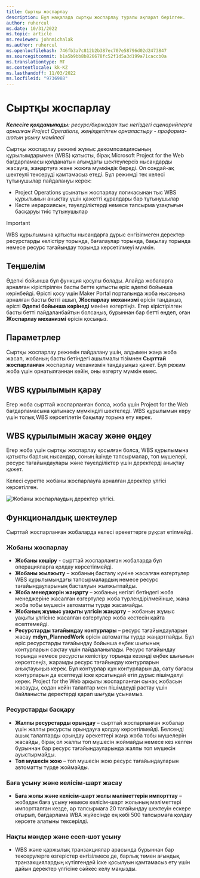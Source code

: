 ```yaml
---
title: Сыртқы жоспарлау
description: Бұл мақалада сыртқы жоспарлау туралы ақпарат берілген.
author: ruhercul
ms.date: 10/31/2022
ms.topic: article
ms.reviewer: johnmichalak
ms.author: ruhercul
ms.openlocfilehash: 746fb3a7c812b2b387ec707e58796d02d2473847
ms.sourcegitcommit: b1a5b9bb8b826678fc52f1d5a3d199a71caccb0a
ms.translationtype: MT
ms.contentlocale: kk-KZ
ms.lasthandoff: 11/03/2022
ms.locfileid: "9736988"
---
```

# <a name="external-scheduling"></a>Сыртқы жоспарлау

_**Келесіге қолданылады:** ресурс/биржадан тыс негіздегі сценарийлерге арналған Project Operations, жеңілдетілген орналастыру - проформа-шотын ұсыну мәмілесі_

Сыртқы жоспарлау режимі жұмыс декомпозициясының құрылымдарымен (WBS) қатысты, бірақ Microsoft Project for the Web бағдарламасы қолданатын ағымдағы шектеулерсіз нысандарды жасауға, жаңартуға және жоюға мүмкіндік береді. Ол сондай-ақ шектеулі тексеруді қамтамасыз етеді. Бұл режимді тек келесі тұтынушылар пайдалануы керек:

- Project Operations ұсынатын жоспарлау логикасынан тыс WBS құрылымын анықтау үшін қажетті құралдары бар тұтынушылар
- Кесте иерархиясын, тәуелділіктерді немесе тапсырма ұзақтығын басқаруы тиіс тұтынушылар

> [!IMPORTANT]
> WBS құрылымына қатысты нысандарға дұрыс енгізілмеген деректер ресурстарды келістіру торында, бағалаулар торында, бақылау торында немесе ресурс тағайындау торында көрсетілмеуі мүмкін.

## <a name="configuration"></a>Теңшелім

Әдепкі бойынша бұл функция қосулы болады. Алайда жобаларға арналған кірістірілген басты бетте қатысты өріс әдепкі бойынша көрінбейді. Өрісті қосу үшін Maker Portal порталында жоба нысанына арналған басты бетті ашып, **Жоспарлау механизмі** өрісін таңдаңыз, өрісті **Әдепкі бойынша көрінеді** мәніне өзгертіңіз. Егер кірістірілген басты бетті пайдаланбайтын болсаңыз, бұрыннан бар бетті өңдеп, оған **Жоспарлау механизмі** өрісін қосыңыз.

## <a name="settings"></a>Параметрлер

Сыртқы жоспарлау режимін пайдалану үшін, алдымен жаңа жоба жасап, жобаның басты бетіндегі ашылмалы тізімнен **Сырттай жоспарланған** жоспарлау механизмін таңдауыңыз қажет. Бұл режим жоба үшін орнатылғаннан кейін, оны өзгерту мүмкін емес.

## <a name="viewing-the-wbs"></a>WBS құрылымын қарау

Егер жоба сырттай жоспарланған болса, жоба үшін Project for the Web бағдарламасына қатынасу мүмкіндігі шектеледі. WBS құрылымын көру үшін толық WBS көрсетілетін бақылау торына өту керек.

## <a name="creating-and-editing-the-wbs"></a>WBS құрылымын жасау және өңдеу

Егер жоба үшін сыртқы жоспарлау қосылған болса, WBS құрылымына қатысты барлық нысандар, соның ішінде тапсырмалар, топ мүшелері, ресурс тағайындаулары және тәуелділіктер үшін деректерді анықтау қажет.

Келесі суретте жобаны жоспарлауға арналған деректер үлгісі көрсетілген.

![Жобаны жоспарлаудың деректер үлгісі.](media/projectplanningdatamodel.png)

## <a name="functional-limitations"></a>Функционалдық шектеулер

Сырттай жоспарланған жобаларда келесі әрекеттерге рұқсат етілмейді.

### <a name="project-planning"></a>Жобаны жоспарлау

- **Жобаны көшіру** - сырттай жоспарланған жобаларда бұл операцияларға қолдау көрсетілмейді.
- **Жобаны жылжыту** – жобаның басталу күніне жасалған өзгертулер WBS құрылымындағы тапсырмалардың немесе ресурс тағайындауларының басталуын жылжытпайды.
- **Жоба менеджерін жаңарту** – жобаның негізгі бетіндегі жоба менеджеріне жасалған өзгертулер жоба түрлендірілмейінше, жаңа жоба тобы мүшесін автоматты түрде жасамайды.
- **Жобаның жұмыс уақыты үлгісін жаңарту** – жобаның жұмыс уақыты үлгісіне жасалған өзгертулер жоба кестесін қайта есептемейді.
- **Ресурстарды тағайындау контурлары** – ресурс тағайындауларын жасау **mdyn\_PlannedWork** өрісін автоматты түрде жаңартпайды. Бұл өріс ресурстарды тағайындау бойынша еңбек шығының контурларын сақтау үшін пайдаланылады. Ресурс тағайындау торында немесе ресурсты келістіру торында кезеңді еңбек шығынын көрсетсеңіз, жарамды ресурс тағайындау контурларын анықтауыңыз керек. Бұл контурлар құн контурларын да, сату бағасы контурларын да есептеуді іске қосатындай етіп дұрыс пішімделуі керек. Project for the Web арқылы жоспарланған сынақ жобасын жасауды, содан кейін талаптар мен пішімдеуді растау үшін байланысты деректерді қарап шығуды ұсынамыз.

### <a name="resource-management"></a>Ресурстарды басқару

- **Жалпы ресурстарды орындау** – сырттай жоспарланған жобалар үшін жалпы ресурсты орындауға қолдау көрсетілмейді. Белсенді ашық талаптарды орындау әрекеттері жаңа жоба тобы мүшелерін жасайды, бірақ ол жалпы топ мүшесін жоймайды немесе кез келген бұрыннан бар ресурс тағайындауларында жалпы топ мүшесін ауыстырмайды.
- **Топ мүшесін жою** – топ мүшесін жою ресурс тағайындауларын автоматты түрде жоймайды.

### <a name="quoting-and-contracting"></a>Баға ұсыну және келісім-шарт жасау

- **Баға жолы және келісім-шарт жолы мәліметтерін импорттау** – жобадан баға ұсыну немесе келісім-шарт жолының мәліметтері импортталған кезде, әр тапсырмаға 20 тағайындау шектеуін ескере отырып, бағдарлама WBA жүйесінде ең көбі 500 тапсырмаға қолдау көрсете алатыны тексерілді.

### <a name="actuals-and-invoicing"></a>Нақты мәндер және есеп-шот ұсыну

- WBS және қаржылық транзакциялар арасында бұрыннан бар тексерулерге өзгерістер енгізілмесе де, барлық төмен ағындық транзакциялардың күтілгендей іске қосылуын қамтамасыз ету үшін дайын деректер үлгісіне сәйкес келу маңызды.
